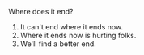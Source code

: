 Where does it end?

1) It can't end where it ends now.
2) Where it ends now is hurting folks.
3) We'll find a better end.